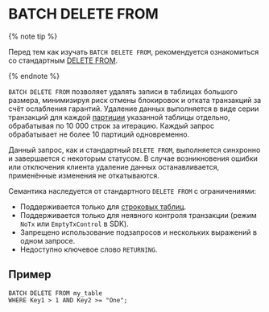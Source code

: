 # BATCH DELETE FROM

{% note tip %}

Перед тем как изучать `BATCH DELETE FROM`, рекомендуется ознакомиться со стандартным [DELETE FROM](delete.md).

{% endnote %}

`BATCH DELETE FROM` позволяет удалять записи в таблицах большого размера, минимизируя риск отмены блокировок и отката транзакций за счёт ослабления гарантий. Удаление данных выполняется в виде серии транзакций для каждой [партиции](../../../concepts/datamodel/table.md#partitioning_row_table) указанной таблицы отдельно, обрабатывая по 10 000 строк за итерацию. Каждый запрос обрабатывает не более 10 партиций одновременно.

Данный запрос, как и стандартный `DELETE FROM`, выполняется синхронно и завершается с некоторым статусом. В случае возникновения ошибки или отключения клиента удаление данных останавливается, применённые изменения не откатываются.

Семантика наследуется от стандартного `DELETE FROM` с ограничениями:

* Поддерживается только для [строковых таблиц](../../../concepts/glossary.md#row-oriented-table).
* Поддерживается только для неявного контроля транзакции (режим `NoTx` или `EmptyTxControl` в SDK).
* Запрещено использование подзапросов и нескольких выражений в одном запросе.
* Недоступно ключевое слово `RETURNING`.

## Пример

```yql
BATCH DELETE FROM my_table
WHERE Key1 > 1 AND Key2 >= "One";
```
